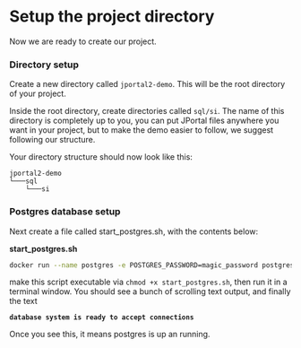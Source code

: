 # Setup the project directory

Now we are ready to create our project.   

### Directory setup
Create a new directory called `jportal2-demo`. This will be the root directory of your project.  

Inside the root directory, create directories called `sql/si`. The name of this directory is completely up to you, you can put JPortal files anywhere you want in your project, but to make the demo easier to follow, we suggest following our structure.  

Your directory structure should now look like this:
```
jportal2-demo
└───sql
    └───si
```

### Postgres database setup  
Next create a file called start_postgres.sh, with the contents below:

**start_postgres.sh**
```sh
docker run --name postgres -e POSTGRES_PASSWORD=magic_password postgres
```

make this script executable via `chmod +x start_postgres.sh`, then run it in a terminal window. You should see a bunch 
of scrolling text output, and finally the text  

**```database system is ready to accept connections```**   

Once you see this, it means postgres is up an running.
